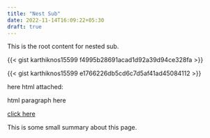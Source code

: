 ```yaml
---
title: "Nest Sub"
date: 2022-11-14T16:09:22+05:30
draft: true
---
```


This is the root content for nested sub.

{{< gist karthiknos15599 f4995b28691acad1d92a39d94ce328fa >}}

{{< gist karthiknos15599 e1766226db5cd6c7d5af41ad45084112 >}}

here html attached:
<p>html paragraph here</p>
<a href="https://www.google.com">click here</a>

<p>
This is some small summary about this page.
<p>